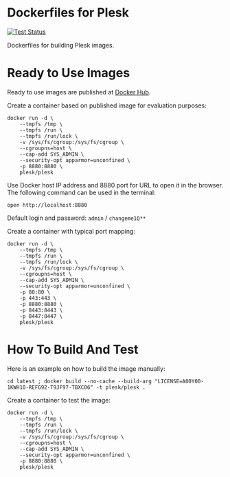 # Dockerfiles for Plesk

[![Test Status](https://github.com/plesk/docker/actions/workflows/test.yml/badge.svg)](https://github.com/plesk/docker/actions/workflows/test.yml)

Dockerfiles for building Plesk images.

# Ready to Use Images

Ready to use images are published at [Docker Hub](https://hub.docker.com/r/plesk/plesk/).

Create a container based on published image for evaluation purposes:

    docker run -d \
        --tmpfs /tmp \
        --tmpfs /run \
        --tmpfs /run/lock \
        -v /sys/fs/cgroup:/sys/fs/cgroup \
        --cgroupns=host \
        --cap-add SYS_ADMIN \
        --security-opt apparmor=unconfined \
        -p 8880:8880 \
        plesk/plesk

Use Docker host IP address and 8880 port for URL to open it in the browser. The following command can be used in the terminal:

    open http://localhost:8880

Default login and password: `admin` / `changeme1Q**`

Create a container with typical port mapping:

    docker run -d \
        --tmpfs /tmp \
        --tmpfs /run \
        --tmpfs /run/lock \
        -v /sys/fs/cgroup:/sys/fs/cgroup \
        --cgroupns=host \
        --cap-add SYS_ADMIN \
        --security-opt apparmor=unconfined \
        -p 80:80 \
        -p 443:443 \
        -p 8880:8880 \
        -p 8443:8443 \
        -p 8447:8447 \
        plesk/plesk

# How To Build And Test

Here is an example on how to build the image manually:

    cd latest ; docker build --no-cache --build-arg "LICENSE=A00Y00-1KWH10-REFG92-T9JF97-TBXC06" -t plesk/plesk .

Create a container to test the image:

    docker run -d \
        --tmpfs /tmp \
        --tmpfs /run \
        --tmpfs /run/lock \
        -v /sys/fs/cgroup:/sys/fs/cgroup \
        --cgroupns=host \
        --cap-add SYS_ADMIN \
        --security-opt apparmor=unconfined \
        -p 8880:8880 \
        plesk/plesk
